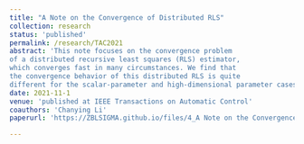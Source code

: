 ```yaml
---
title: "A Note on the Convergence of Distributed RLS"
collection: research
status: 'published'
permalink: /research/TAC2021
abstract: 'This note focuses on the convergence problem
of a distributed recursive least squares (RLS) estimator,
which converges fast in many circumstances. We find that
the convergence behavior of this distributed RLS is quite
different for the scalar-parameter and high-dimensional parameter cases.'
date: 2021-11-1
venue: 'published at IEEE Transactions on Automatic Control'
coauthors: 'Chanying Li'
paperurl: 'https://ZBLSIGMA.github.io/files/4_A Note on the Convergence of Distributed RLS.pdf'

---
```

